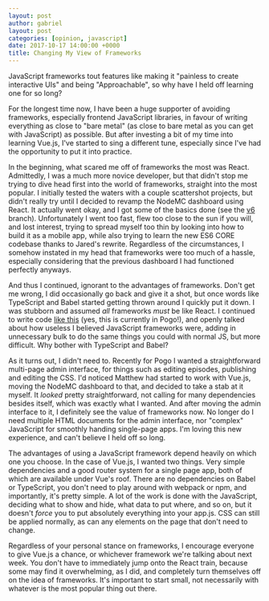 ```yaml
---
layout: post
author: gabriel
layout: post
categories: [opinion, javascript]
date: 2017-10-17 14:00:00 +0000
title: Changing My View of Frameworks
---
```

JavaScript frameworks tout features like making it "painless to create interactive UIs" and being "Approachable", so why have I held off learning one for so long?

For the longest time now, I have been a huge supporter of avoiding frameworks, especially frontend JavaScript libraries, in favour of writing everything as close to "bare metal" (as close to bare metal as you can get with JavaScript) as possible. But after investing a bit of my time into learning Vue.js, I've started to sing a different tune, especially since I've had the opportunity to put it into practice.

In the beginning, what scared me off of frameworks the most was React. Admittedly, I was a much more novice developer, but that didn't stop me trying to dive head first into the world of frameworks, straight into the most popular. I initially tested the waters with a couple scattershot projects, but didn't really try until I decided to revamp the NodeMC dashboard using React. It actually went okay, and I got some of the basics done (see the [v6](https://github.com/nodemc/dashboard/tree/v6) branch). Unfortunately I went too fast, flew too close to the sun if you will, and lost interest, trying to spread myself too thin by looking into how to build it as a mobile app, while also trying to learn the new ES6 CORE codebase thanks to Jared's rewrite. Regardless of the circumstances, I somehow instated in my head that frameworks were too much of a hassle, especially considering that the previous dashboard I had functioned perfectly anyways.

And thus I continued, ignorant to the advantages of frameworks. Don't get me wrong, I did occasionally go back and give it a shot, but once words like TypeScript and Babel started getting thrown around I quickly put it down. I was stubborn and assumed _all_ frameworks _must_ be like React. I continued to write code [like this](https://github.com/gmemstr/pogo/blob/4dd25948f614556d1b8a586387a2e448a4b5fca1/assets/web/index.html#L51-L61) (yes, this is currently in Pogo!), and openly talked about how useless I believed JavaScript frameworks were, adding in unnecessary bulk to do the same things you could with normal JS, but more difficult. Why bother with TypeScript and Babel?

As it turns out, I didn't need to. Recently for Pogo I wanted a straightforward multi-page admin interface, for things such as editing episodes, publishing and editing the CSS. I'd noticed Matthew had started to work with Vue.js, moving the NodeMC dashboard to that, and decided to take a stab at it myself. It _looked_ pretty straightforward, not calling for many dependencies besides itself, which was exactly what I wanted. And after moving the admin interface to it, I definitely see the value of frameworks now. No longer do I need multiple HTML documents for the admin interface, nor "complex" JavaScript for smoothly handing single-page apps. I'm loving this new experience, and can't believe I held off so long.

The advantages of using a JavaScript framework depend heavily on which one you choose. In the case of Vue.js, I wanted two things. Very simple dependencies and a good router system for a single page app, both of which are available under Vue's roof. There are no dependencies on Babel or TypeScript, you don't need to play around with webpack or npm, and importantly, it's pretty simple. A lot of the work is done with the JavaScript, deciding what to show and hide, what data to put where, and so on, but it doesn't _force_ you to put absolutely everything into your app.js. CSS can still be applied normally, as can any elements on the page that don't need to change.

Regardless of your personal stance on frameworks, I encourage everyone to give Vue.js a chance, or whichever framework we're talking about next week. You don't have to immediately jump onto the React train, because some may find it overwhelming, as I did, and completely turn themselves off on the idea of frameworks. It's important to start small, not necessarily with whatever is the most popular thing out there.